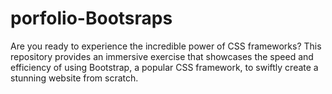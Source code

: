 # porfolio-Bootsraps
Are you ready to experience the incredible power of CSS frameworks? This repository provides an immersive exercise that showcases the speed and efficiency of using Bootstrap, a popular CSS framework, to swiftly create a stunning website from scratch.
